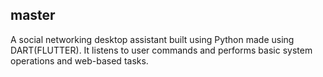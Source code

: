 ## master
 A social networking  desktop assistant built using Python made using DART(FLUTTER). It listens to user commands and performs basic system operations and web-based tasks.


